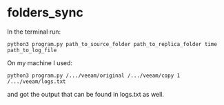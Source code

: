 # folders_sync

In the terminal run:

`python3 program.py path_to_source_folder path_to_replica_folder time path_to_log_file`


On my machine I used:

`python3 program.py /.../veeam/original /.../veeam/copy 1 /.../veeam/logs.txt`

and got the output that can be found in logs.txt as well.
